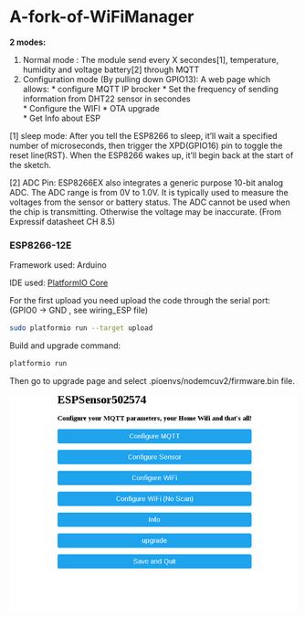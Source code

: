 # A-fork-of-WiFiManager

**2 modes:**

1.  Normal mode : The module send every X secondes[1], temperature, humidity and voltage battery[2] through MQTT
2.  Configuration mode (By pulling down GPIO13): A web page which allows:
              * configure MQTT IP brocker
	      * Set the frequency of sending information from DHT22 sensor in secondes  
	      * Configure the WIFI
	      * OTA upgrade  
              * Get Info about ESP

[1] sleep mode: After you tell the ESP8266 to sleep, it’ll wait a specified number of microseconds, then trigger the XPD(GPIO16) pin to toggle the reset line(RST). When the ESP8266 wakes up, it’ll begin back at the start of the sketch.

[2] ADC Pin: ESP8266EX also integrates a generic purpose 10-bit analog ADC. The ADC range is from 0V to 1.0V. It is typically used to measure the voltages from the sensor or battery status. The ADC cannot be used when the chip is transmitting. Otherwise the voltage may be inaccurate. (From Expressif datasheet CH 8.5)

### ESP8266-12E

Framework used: Arduino

IDE used:
[PlatformIO Core](http://platformio.org/get-started/cli)

For the first upload you need upload the code through the serial port:
(GPIO0 -> GND , see wiring_ESP file)
```bash
sudo platformio run --target upload
```
Build and upgrade command:
``` bash
platformio run 
```
Then go to upgrade page and select .pioenvs/nodemcuv2/firmware.bin file.

![Alt text](./webpage.jpg)
